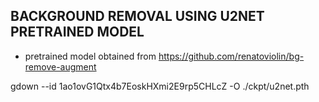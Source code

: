 ## BACKGROUND REMOVAL USING U2NET PRETRAINED MODEL ##

- pretrained model obtained from https://github.com/renatoviolin/bg-remove-augment

gdown --id 1ao1ovG1Qtx4b7EoskHXmi2E9rp5CHLcZ -O ./ckpt/u2net.pth
